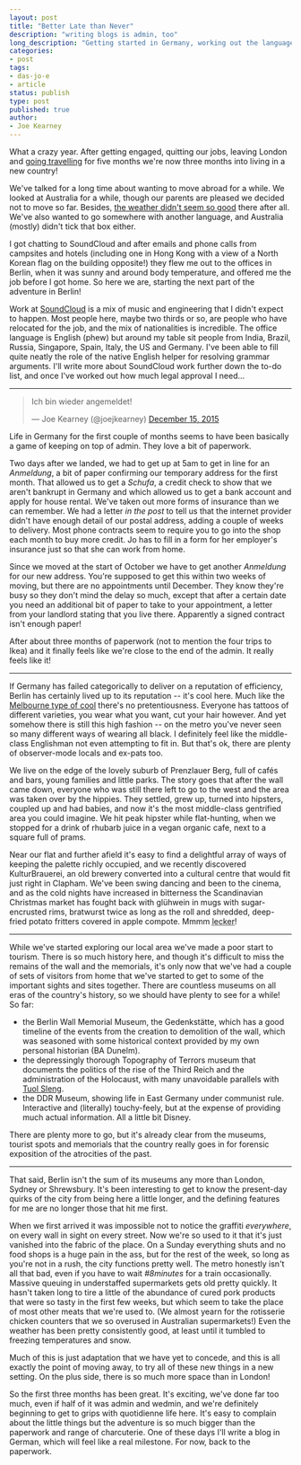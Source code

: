 ```yaml
---
layout: post
title: "Better Late than Never"
description: "writing blogs is admin, too"
long_description: "Getting started in Germany, working out the language, the paperwork, and planning a wedding remotely."
categories:
- post
tags:
- das-jo-e
- article
status: publish
type: post
published: true
author:
- Joe Kearney
---
```


What a crazy year. After getting engaged, quitting our jobs, leaving London and [going travelling](/honeyment-index) for five months we're now three months into living in a new country!

We've talked for a long time about wanting to move abroad for a while. We looked at Australia for a while, though our parents are pleased we decided not to move so far. Besides, [the weather didn't seem so good](/posts/tropical-storm-sydney) there after all. We've also wanted to go somewhere with another language, and Australia (mostly) didn't tick that box either.

I got chatting to SoundCloud and after emails and phone calls from campsites and hotels (including one in Hong Kong with a view of a North Korean flag on the building opposite!) they flew me out to the offices in Berlin, when it was sunny and around body temperature, and offered me the job before I got home. So here we are, starting the next part of the adventure in Berlin!

Work at [SoundCloud](https://soundcloud.com/joejkearney) is a mix of music and engineering that I didn't expect to happen. Most people here, maybe two thirds or so, are people who have relocated for the job, and the mix of nationalities is incredible. The office language is English (phew) but around my table sit people from India, Brazil, Russia, Singapore, Spain, Italy, the US and Germany. I've been able to fill quite neatly the role of the native English helper for resolving grammar arguments. I'll write more about SoundCloud work further down the to-do list, and once I've worked out how much legal approval I need...

***

<div class="image-border-frame inline-image inline-image-right">
<blockquote class="twitter-tweet" lang="en"><p lang="de" dir="ltr">Ich bin wieder angemeldet!</p>&mdash; Joe Kearney (@joejkearney) <a href="https://twitter.com/joejkearney/status/676713924469878785">December 15, 2015</a></blockquote>
<script async src="//platform.twitter.com/widgets.js" charset="utf-8"></script>
</div>

Life in Germany for the first couple of months seems to have been basically a game of keeping on top of admin. They love a bit of paperwork.

Two days after we landed, we had to get up at 5am to get in line for an _Anmeldung_, a bit of paper confirming our temporary address for the first month. That allowed us to get a _Schufa_, a credit check to show that we aren't bankrupt in Germany and which allowed us to get a bank account and apply for house rental. We've taken out more forms of insurance than we can remember. We had a letter _in the post_ to tell us that the internet provider didn't have enough detail of our postal address, adding a couple of weeks to delivery. Most phone contracts seem to require you to go into the shop each month to buy more credit. Jo has to fill in a form for her employer's insurance just so that she can work from home.

Since we moved at the start of October we have to get another _Anmeldung_ for our new address. You're supposed to get this within two weeks of moving, but there are no appointments until December. They know they're busy so they don't mind the delay so much, except that after a certain date you need an additional bit of paper to take to your appointment, a letter from your landlord stating that you live there. Apparently a signed contract isn't enough paper!

After about three months of paperwork (not to mention the four trips to Ikea) and it finally feels like we're close to the end of the admin. It really feels like it!

***

If Germany has failed categorically to deliver on a reputation of efficiency, Berlin has certainly lived up to its reputation -- it's cool here. Much like the [Melbourne type of cool](/posts/cafe-melbourne) there's no pretentiousness. Everyone has tattoos of different varieties, you wear what you want, cut your hair however. And yet somehow there is still this high fashion -- on the metro you've never seen so many different ways of wearing all black. I definitely feel like the middle-class Englishman not even attempting to fit in. But that's ok, there are plenty of observer-mode locals and ex-pats too.

We live on the edge of the lovely suburb of Prenzlauer Berg, full of cafés and bars, young families and little parks. The story goes that after the wall came down, everyone who was still there left to go to the west and the area was taken over by the hippies. They settled, grew up, turned into hipsters, coupled up and had babies, and now it's the most middle-class gentrified area you could imagine. We hit peak hipster while flat-hunting, when we stopped for a drink of rhubarb juice in a vegan organic cafe, next to a square full of prams.

Near our flat and further afield it's easy to find a delightful array of ways of keeping the palette richly occupied, and we recently discovered KulturBrauerei, an old brewery converted into a cultural centre that would fit just right in Clapham. We've been swing dancing and been to the cinema, and as the cold nights have increased in bitterness the Scandinavian Christmas market has fought back with glühwein in mugs with sugar-encrusted rims, bratwurst twice as long as the roll and shredded, deep-fried potato fritters covered in apple compote. Mmmm <abbr title="yummy!">lecker</abbr>!

***

While we've started exploring our local area we've made a poor start to tourism. There is so much history here, and though it's difficult to miss the remains of the wall and the memorials, it's only now that we've had a couple of sets of visitors from home that we've started to get to some of the important sights and sites together. There are countless museums on all eras of the country's history, so we should have plenty to see for a while! So far:

* the Berlin Wall Memorial Museum, the Gedenkstätte, which has a good timeline of the events from the creation to demolition of the wall, which was seasoned with some historical context provided by my own personal historian (BA Dunelm).
* the depressingly thorough Topography of Terrors museum that documents the politics of the rise of the Third Reich and the administration of the Holocaust, with many unavoidable parallels with [Tuol Sleng](/posts/tuol-sleng-genocide-museum).
* the DDR Museum, showing life in East Germany under communist rule. Interactive and (literally) touchy-feely, but at the expense of providing much actual information. All a little bit Disney.

There are plenty more to go, but it's already clear from the museums, tourist spots and memorials that the country really goes in for forensic exposition of the atrocities of the past.

***

That said, Berlin isn't the sum of its museums any more than London, Sydney or Shrewsbury. It's been interesting to get to know the present-day quirks of the city from being here a little longer, and the defining features for me are no longer those that hit me first.

When we first arrived it was impossible not to notice the graffiti _everywhere_, on every wall in sight on every street. Now we're so used to it that it's just vanished into the fabric of the place. On a Sunday everything shuts and no food shops is a huge pain in the ass, but for the rest of the week, so long as you're not in a rush, the city functions pretty well. The metro honestly isn't all that bad, even if you have to wait _#8minutes_ for a train occasionally. Massive queuing in understaffed supermarkets gets old pretty quickly. It hasn't taken long to tire a little of the abundance of cured pork products that were so tasty in the first few weeks, but which seem to take the place of most other meats that we're used to. (We almost yearn for the rotisserie chicken counters that we so overused in Australian supermarkets!) Even the weather has been pretty consistently good, at least until it tumbled to freezing temperatures and snow.

Much of this is just adaptation that we have yet to concede, and this is all exactly the point of moving away, to try all of these new things in a new setting. On the plus side, there is so much more space than in London!

So the first three months has been great. It's exciting, we've done far too much, even if half of it was admin and wedmin, and we're definitely beginning to get to grips with quotidienne life here. It's easy to complain about the little things but the adventure is so much bigger than the paperwork and range of charcuterie. One of these days I'll write a blog in German, which will feel like a real milestone. For now, back to the paperwork.
